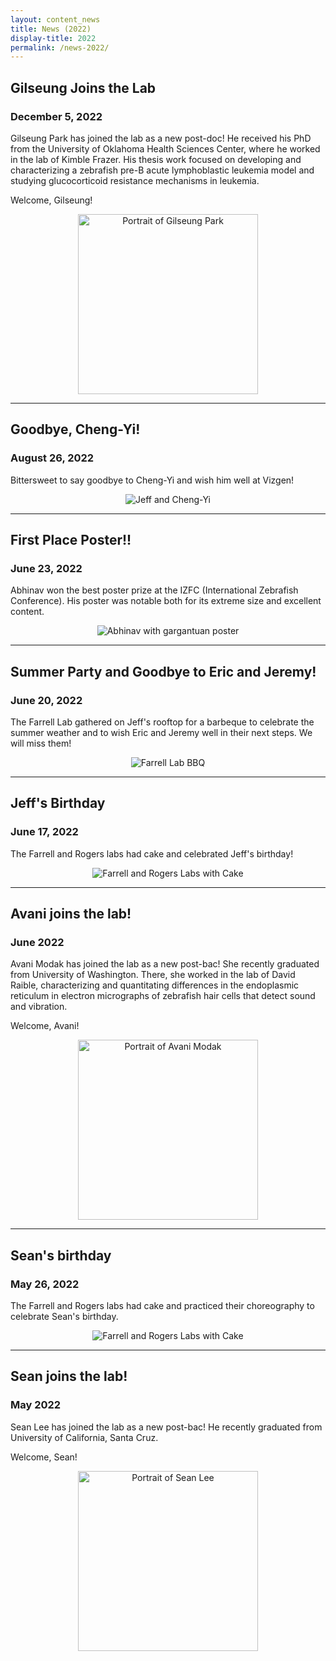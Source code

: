 ```yaml
---
layout: content_news
title: News (2022)
display-title: 2022
permalink: /news-2022/
---
```


## Gilseung Joins the Lab
### December 5, 2022

Gilseung Park has joined the lab as a new post-doc! He received his PhD from the University of Oklahoma Health Sciences Center, where he worked in the lab of Kimble Frazer. His thesis work focused on developing and characterizing a zebrafish pre-B acute lymphoblastic leukemia model and studying glucocorticoid resistance mechanisms in leukemia.

Welcome, Gilseung!

<figure align="center">
  <img src="../../assets/people/Park-Gilseung-2023.png" alt="Portrait of Gilseung Park" width="288" height="288" />
</figure> 

-----------------------------------------

## Goodbye, Cheng-Yi!
### August 26, 2022

Bittersweet to say goodbye to Cheng-Yi and wish him well at Vizgen!

<figure align="center">
<img src="../../assets/news/2022-08-26.jpg" alt="Jeff and Cheng-Yi">
</figure>

-----------------------------------------

## First Place Poster!!
### June 23, 2022

Abhinav won the best poster prize at the IZFC (International Zebrafish Conference). His poster was notable both for its extreme size and excellent content.

<figure align="center">
<img src="../../assets/news/2022-06-23.jpg" alt="Abhinav with gargantuan poster">
</figure>

-----------------------------------------

## Summer Party and Goodbye to Eric and Jeremy!
### June 20, 2022

The Farrell Lab gathered on Jeff's rooftop for a barbeque to celebrate the summer weather and to wish Eric and Jeremy well in their next steps. We will miss them!

<figure align="center">
<img src="../../assets/news/2022-06-20.jpg" alt="Farrell Lab BBQ">
</figure>

-----------------------------------------

## Jeff's Birthday
### June 17, 2022

The Farrell and Rogers labs had cake and celebrated Jeff's birthday!

<figure align="center">
<img src="../../assets/news/2022-06-17.jpg" alt="Farrell and Rogers Labs with Cake">
</figure>

-----------------------------------

## Avani joins the lab!
### June 2022

Avani Modak has joined the lab as a new post-bac! She recently graduated from University of Washington. There, she worked in the lab of David Raible, characterizing and quantitating differences in the endoplasmic reticulum in electron micrographs of zebrafish hair cells that detect sound and vibration.

Welcome, Avani!

<figure align="center">
  <img src="../../assets/people/Modak-Avani-2022.png" alt="Portrait of Avani Modak" width="288" height="288" />
</figure> 

-----------------------------------------

## Sean's birthday
### May 26, 2022

The Farrell and Rogers labs had cake and practiced their choreography to celebrate Sean's birthday.

<figure align="center">
<img src="../../assets/news/2022-05-26.jpg" alt="Farrell and Rogers Labs with Cake">
</figure>

-----------------------------------

## Sean joins the lab!
### May 2022

Sean Lee has joined the lab as a new post-bac! He recently graduated from University of California, Santa Cruz.

Welcome, Sean!

<figure align="center">
  <img src="../../assets/people/Lee-Sean-2022.png" alt="Portrait of Sean Lee" width="288" height="288" />
</figure> 

